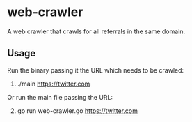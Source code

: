 # web-crawler
A web crawler that crawls for all referrals in the same domain.

## Usage
Run the binary passing it the URL which needs to be crawled: 
1. ./main https://twitter.com

Or run the main file passing the URL:

2. go run web-crawler.go https://twitter.com

